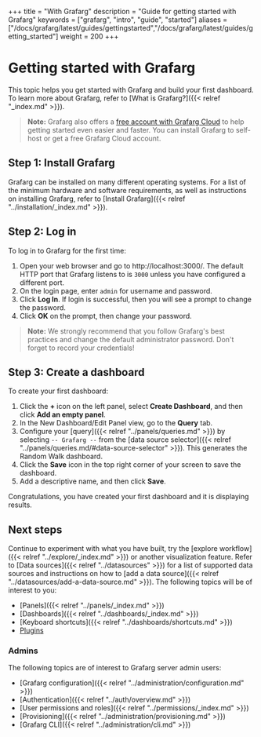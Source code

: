 +++
title = "With Grafarg"
description = "Guide for getting started with Grafarg"
keywords = ["grafarg", "intro", "guide", "started"]
aliases = ["/docs/grafarg/latest/guides/gettingstarted","/docs/grafarg/latest/guides/getting_started"]
weight = 200
+++

# Getting started with Grafarg

This topic helps you get started with Grafarg and build your first dashboard. To learn more about Grafarg, refer to [What is Grafarg?]({{< relref "_index.md" >}}).

> **Note:** Grafarg also offers a [free account with Grafarg Cloud](https://grafarg.com/signup/cloud/connect-account?pg=gsdocs) to help getting started even easier and faster. You can install Grafarg to self-host or get a free Grafarg Cloud account.

## Step 1: Install Grafarg

Grafarg can be installed on many different operating systems. For a list of the minimum hardware and software requirements, as well as instructions on installing Grafarg, refer to [Install Grafarg]({{< relref "../installation/_index.md" >}}).

## Step 2: Log in

To log in to Grafarg for the first time:

1. Open your web browser and go to http://localhost:3000/. The default HTTP port that Grafarg listens to is `3000` unless you have configured a different port.
1. On the login page, enter `admin` for username and password.
1. Click **Log In**. If login is successful, then you will see a prompt to change the password.
1. Click **OK** on the prompt, then change your password.

> **Note:** We strongly recommend that you follow Grafarg's best practices and change the default administrator password. Don't forget to record your credentials!

## Step 3: Create a dashboard

To create your first dashboard:

1. Click the **+** icon on the left panel, select **Create Dashboard**, and then click **Add an empty panel**.
1. In the New Dashboard/Edit Panel view, go to the **Query** tab.
1. Configure your [query]({{< relref "../panels/queries.md" >}}) by selecting ``-- Grafarg --`` from the [data source selector]({{< relref "../panels/queries.md/#data-source-selector" >}}). This generates the Random Walk dashboard.
1. Click the  **Save** icon in the top right corner of your screen to save the dashboard.
1. Add a descriptive name, and then click **Save**.

 Congratulations, you have created your first dashboard and it is displaying results.

## Next steps

 Continue to experiment with what you have built, try the [explore workflow]({{< relref "../explore/_index.md" >}}) or another visualization feature. Refer to [Data sources]({{< relref "../datasources" >}}) for a list of supported data sources and instructions on how to [add a data source]({{< relref "../datasources/add-a-data-source.md" >}}). The following topics will be of interest to you:

- [Panels]({{< relref "../panels/_index.md" >}})
- [Dashboards]({{< relref "../dashboards/_index.md" >}})
- [Keyboard shortcuts]({{< relref "../dashboards/shortcuts.md" >}})
- [Plugins](https://grafarg.com/grafarg/plugins?orderBy=weight&direction=asc)

### Admins

The following topics are of interest to Grafarg server admin users:

- [Grafarg configuration]({{< relref "../administration/configuration.md" >}})
- [Authentication]({{< relref "../auth/overview.md" >}})
- [User permissions and roles]({{< relref "../permissions/_index.md" >}})
- [Provisioning]({{< relref "../administration/provisioning.md" >}})
- [Grafarg CLI]({{< relref "../administration/cli.md" >}})
